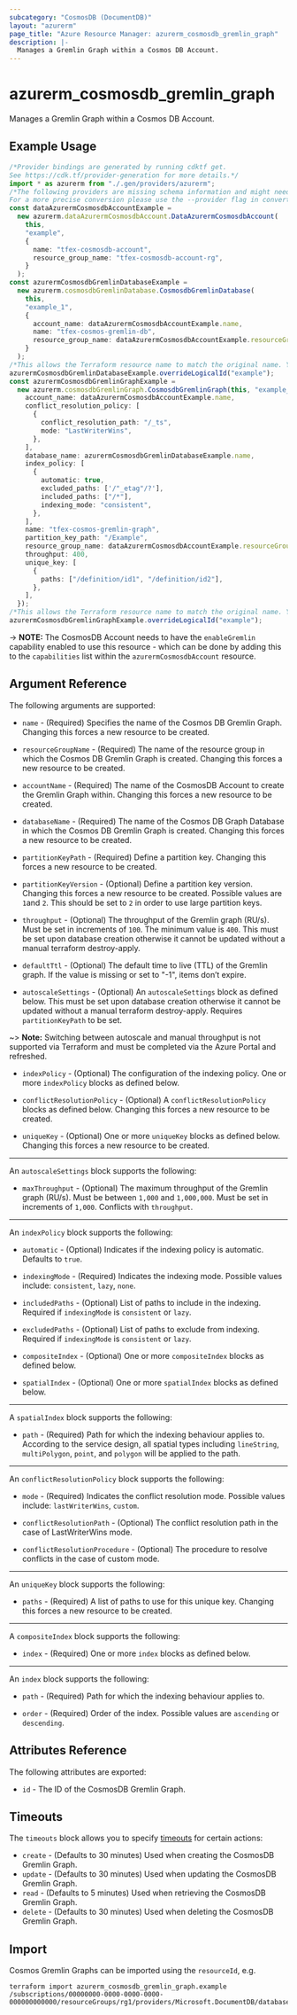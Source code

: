 ```yaml
---
subcategory: "CosmosDB (DocumentDB)"
layout: "azurerm"
page_title: "Azure Resource Manager: azurerm_cosmosdb_gremlin_graph"
description: |-
  Manages a Gremlin Graph within a Cosmos DB Account.
---
```


# azurerm\_cosmosdb\_gremlin\_graph

Manages a Gremlin Graph within a Cosmos DB Account.

## Example Usage

```typescript
/*Provider bindings are generated by running cdktf get.
See https://cdk.tf/provider-generation for more details.*/
import * as azurerm from "./.gen/providers/azurerm";
/*The following providers are missing schema information and might need manual adjustments to synthesize correctly: azurerm.
For a more precise conversion please use the --provider flag in convert.*/
const dataAzurermCosmosdbAccountExample =
  new azurerm.dataAzurermCosmosdbAccount.DataAzurermCosmosdbAccount(
    this,
    "example",
    {
      name: "tfex-cosmosdb-account",
      resource_group_name: "tfex-cosmosdb-account-rg",
    }
  );
const azurermCosmosdbGremlinDatabaseExample =
  new azurerm.cosmosdbGremlinDatabase.CosmosdbGremlinDatabase(
    this,
    "example_1",
    {
      account_name: dataAzurermCosmosdbAccountExample.name,
      name: "tfex-cosmos-gremlin-db",
      resource_group_name: dataAzurermCosmosdbAccountExample.resourceGroupName,
    }
  );
/*This allows the Terraform resource name to match the original name. You can remove the call if you don't need them to match.*/
azurermCosmosdbGremlinDatabaseExample.overrideLogicalId("example");
const azurermCosmosdbGremlinGraphExample =
  new azurerm.cosmosdbGremlinGraph.CosmosdbGremlinGraph(this, "example_2", {
    account_name: dataAzurermCosmosdbAccountExample.name,
    conflict_resolution_policy: [
      {
        conflict_resolution_path: "/_ts",
        mode: "LastWriterWins",
      },
    ],
    database_name: azurermCosmosdbGremlinDatabaseExample.name,
    index_policy: [
      {
        automatic: true,
        excluded_paths: ['/"_etag"/?'],
        included_paths: ["/*"],
        indexing_mode: "consistent",
      },
    ],
    name: "tfex-cosmos-gremlin-graph",
    partition_key_path: "/Example",
    resource_group_name: dataAzurermCosmosdbAccountExample.resourceGroupName,
    throughput: 400,
    unique_key: [
      {
        paths: ["/definition/id1", "/definition/id2"],
      },
    ],
  });
/*This allows the Terraform resource name to match the original name. You can remove the call if you don't need them to match.*/
azurermCosmosdbGremlinGraphExample.overrideLogicalId("example");

```

\-> **NOTE:** The CosmosDB Account needs to have the `enableGremlin` capability enabled to use this resource - which can be done by adding this to the `capabilities` list within the `azurermCosmosdbAccount` resource.

## Argument Reference

The following arguments are supported:

*   `name` - (Required) Specifies the name of the Cosmos DB Gremlin Graph. Changing this forces a new resource to be created.

*   `resourceGroupName` - (Required) The name of the resource group in which the Cosmos DB Gremlin Graph is created. Changing this forces a new resource to be created.

*   `accountName` - (Required) The name of the CosmosDB Account to create the Gremlin Graph within. Changing this forces a new resource to be created.

*   `databaseName` - (Required) The name of the Cosmos DB Graph Database in which the Cosmos DB Gremlin Graph is created. Changing this forces a new resource to be created.

*   `partitionKeyPath` - (Required) Define a partition key. Changing this forces a new resource to be created.

*   `partitionKeyVersion` - (Optional) Define a partition key version. Changing this forces a new resource to be created. Possible values are `1`and `2`. This should be set to `2` in order to use large partition keys.

*   `throughput` - (Optional) The throughput of the Gremlin graph (RU/s). Must be set in increments of `100`. The minimum value is `400`. This must be set upon database creation otherwise it cannot be updated without a manual terraform destroy-apply.

*   `defaultTtl` - (Optional) The default time to live (TTL) of the Gremlin graph. If the value is missing or set to "-1", items don’t expire.

*   `autoscaleSettings` - (Optional) An `autoscaleSettings` block as defined below. This must be set upon database creation otherwise it cannot be updated without a manual terraform destroy-apply. Requires `partitionKeyPath` to be set.

\~> **Note:** Switching between autoscale and manual throughput is not supported via Terraform and must be completed via the Azure Portal and refreshed.

*   `indexPolicy` - (Optional) The configuration of the indexing policy. One or more `indexPolicy` blocks as defined below.

*   `conflictResolutionPolicy` - (Optional) A `conflictResolutionPolicy` blocks as defined below. Changing this forces a new resource to be created.

*   `uniqueKey` - (Optional) One or more `uniqueKey` blocks as defined below. Changing this forces a new resource to be created.

***

An `autoscaleSettings` block supports the following:

* `maxThroughput` - (Optional) The maximum throughput of the Gremlin graph (RU/s). Must be between `1,000` and `1,000,000`. Must be set in increments of `1,000`. Conflicts with `throughput`.

***

An `indexPolicy` block supports the following:

*   `automatic` - (Optional) Indicates if the indexing policy is automatic. Defaults to `true`.

*   `indexingMode` - (Required) Indicates the indexing mode. Possible values include: `consistent`, `lazy`, `none`.

*   `includedPaths` - (Optional) List of paths to include in the indexing. Required if `indexingMode` is `consistent` or `lazy`.

*   `excludedPaths` - (Optional) List of paths to exclude from indexing. Required if `indexingMode` is `consistent` or `lazy`.

*   `compositeIndex` - (Optional) One or more `compositeIndex` blocks as defined below.

*   `spatialIndex` - (Optional) One or more `spatialIndex` blocks as defined below.

***

A `spatialIndex` block supports the following:

* `path` - (Required) Path for which the indexing behaviour applies to. According to the service design, all spatial types including `lineString`, `multiPolygon`, `point`, and `polygon` will be applied to the path.

***

An `conflictResolutionPolicy` block supports the following:

*   `mode` - (Required) Indicates the conflict resolution mode. Possible values include: `lastWriterWins`, `custom`.

*   `conflictResolutionPath` - (Optional) The conflict resolution path in the case of LastWriterWins mode.

*   `conflictResolutionProcedure` - (Optional) The procedure to resolve conflicts in the case of custom mode.

***

An `uniqueKey` block supports the following:

* `paths` - (Required) A list of paths to use for this unique key. Changing this forces a new resource to be created.

***

A `compositeIndex` block supports the following:

* `index` - (Required) One or more `index` blocks as defined below.

***

An `index` block supports the following:

*   `path` - (Required) Path for which the indexing behaviour applies to.

*   `order` - (Required) Order of the index. Possible values are `ascending` or `descending`.

## Attributes Reference

The following attributes are exported:

* `id` - The ID of the CosmosDB Gremlin Graph.

## Timeouts

The `timeouts` block allows you to specify [timeouts](https://www.terraform.io/language/resources/syntax#operation-timeouts) for certain actions:

* `create` - (Defaults to 30 minutes) Used when creating the CosmosDB Gremlin Graph.
* `update` - (Defaults to 30 minutes) Used when updating the CosmosDB Gremlin Graph.
* `read` - (Defaults to 5 minutes) Used when retrieving the CosmosDB Gremlin Graph.
* `delete` - (Defaults to 30 minutes) Used when deleting the CosmosDB Gremlin Graph.

## Import

Cosmos Gremlin Graphs can be imported using the `resourceId`, e.g.

```shell
terraform import azurerm_cosmosdb_gremlin_graph.example /subscriptions/00000000-0000-0000-0000-000000000000/resourceGroups/rg1/providers/Microsoft.DocumentDB/databaseAccounts/account1/gremlinDatabases/db1/graphs/graphs1
```

